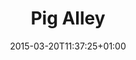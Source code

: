---
clipterms:
- Close-Up
commentary: ''
date: '2015-03-20T11:37:25+01:00'
director_first: D.W.
director_last: Griffith
film: Musketeers of Pig Alley, The
length: 0:22
quicktime: pig_alley.mov
source: 2002 Image Entertainment
title: Pig Alley
year: '1912'
---